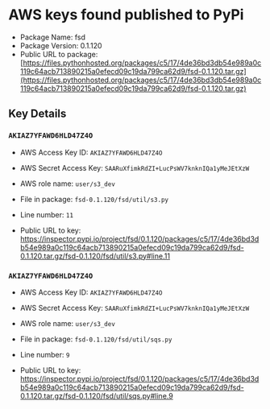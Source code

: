 # AWS keys found published to PyPi

* Package Name: fsd
* Package Version: 0.1.120
* Public URL to package: [https://files.pythonhosted.org/packages/c5/17/4de36bd3db54e989a0c119c64acb713890215a0efecd09c19da799ca62d9/fsd-0.1.120.tar.gz](https://files.pythonhosted.org/packages/c5/17/4de36bd3db54e989a0c119c64acb713890215a0efecd09c19da799ca62d9/fsd-0.1.120.tar.gz)

## Key Details

### `AKIAZ7YFAWD6HLD47Z4O`

* AWS Access Key ID: `AKIAZ7YFAWD6HLD47Z4O`
* AWS Secret Access Key: `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` 
* AWS role name: `user/s3_dev`
* File in package: `fsd-0.1.120/fsd/util/s3.py`
* Line number: `11`

* Public URL to key: https://inspector.pypi.io/project/fsd/0.1.120/packages/c5/17/4de36bd3db54e989a0c119c64acb713890215a0efecd09c19da799ca62d9/fsd-0.1.120.tar.gz/fsd-0.1.120/fsd/util/s3.py#line.11



### `AKIAZ7YFAWD6HLD47Z4O`

* AWS Access Key ID: `AKIAZ7YFAWD6HLD47Z4O`
* AWS Secret Access Key: `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` 
* AWS role name: `user/s3_dev`
* File in package: `fsd-0.1.120/fsd/util/sqs.py`
* Line number: `9`

* Public URL to key: https://inspector.pypi.io/project/fsd/0.1.120/packages/c5/17/4de36bd3db54e989a0c119c64acb713890215a0efecd09c19da799ca62d9/fsd-0.1.120.tar.gz/fsd-0.1.120/fsd/util/sqs.py#line.9


